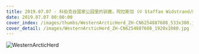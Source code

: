 ```yaml
---
title: 2019.07.07 - 科伯克谷国家公园里的驯鹿，阿拉斯加 (© Staffan Widstrand/Minden Pictures)
date: 2019.07.07 00:00:00
cover_index: /images/thumbs/WesternArcticHerd_ZH-CN6254887608_533x300.jpg
cover_detail: /images/WesternArcticHerd_ZH-CN6254887608_1920x1080.jpg
---
```


![WesternArcticHerd](/images/WesternArcticHerd_ZH-CN6254887608_1920x1080.jpg)
